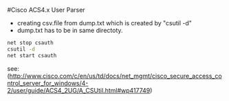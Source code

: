 #Cisco ACS4.x User Parser
- creating csv.file from dump.txt which is created by "csutil -d"
 - dump.txt has to be in same directoty.
 ```sh
 net stop csauth
 csutil -d
 net start csauth
 ```
 see: (http://www.cisco.com/c/en/us/td/docs/net_mgmt/cisco_secure_access_control_server_for_windows/4-2/user/guide/ACS4_2UG/A_CSUtil.html#wp417749)
